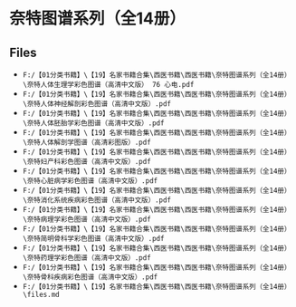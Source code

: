 # 奈特图谱系列（全14册）

## Files

- `F:/【01分类书籍】\【19】名家书籍合集\西医书籍\西医书籍\奈特图谱系列（全14册）\奈特人体生理学彩色图谱（高清中文版） 76 心电.pdf`
- `F:/【01分类书籍】\【19】名家书籍合集\西医书籍\西医书籍\奈特图谱系列（全14册）\奈特人体神经解剖彩色图谱（高清中文版）.pdf`
- `F:/【01分类书籍】\【19】名家书籍合集\西医书籍\西医书籍\奈特图谱系列（全14册）\奈特人体胚胎学彩色图谱（高清中文版）.pdf`
- `F:/【01分类书籍】\【19】名家书籍合集\西医书籍\西医书籍\奈特图谱系列（全14册）\奈特人体解剖学图谱（高清彩图版）.pdf`
- `F:/【01分类书籍】\【19】名家书籍合集\西医书籍\西医书籍\奈特图谱系列（全14册）\奈特妇产科彩色图谱（高清中文版）.pdf`
- `F:/【01分类书籍】\【19】名家书籍合集\西医书籍\西医书籍\奈特图谱系列（全14册）\奈特心脏病学彩色图谱（高清中文版）.pdf`
- `F:/【01分类书籍】\【19】名家书籍合集\西医书籍\西医书籍\奈特图谱系列（全14册）\奈特消化系统疾病彩色图谱（高清中文版）.pdf`
- `F:/【01分类书籍】\【19】名家书籍合集\西医书籍\西医书籍\奈特图谱系列（全14册）\奈特病理学彩色图谱（高清中文版）.pdf`
- `F:/【01分类书籍】\【19】名家书籍合集\西医书籍\西医书籍\奈特图谱系列（全14册）\奈特简明骨科学彩色图谱（高清中文版）.pdf`
- `F:/【01分类书籍】\【19】名家书籍合集\西医书籍\西医书籍\奈特图谱系列（全14册）\奈特药理学彩色图谱（高清中文版）.pdf`
- `F:/【01分类书籍】\【19】名家书籍合集\西医书籍\西医书籍\奈特图谱系列（全14册）\奈特骨科疾病彩色图谱（高清中文版）.pdf`
- `F:/【01分类书籍】\【19】名家书籍合集\西医书籍\西医书籍\奈特图谱系列（全14册）\files.md`
